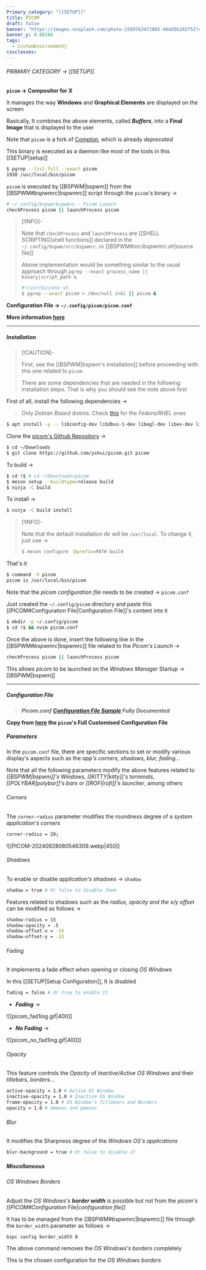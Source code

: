 ```yaml
---
Primary_category: "[[SETUP]]"
title: PICOM
draft: false
banner: "https://images.unsplash.com/photo-1589763472885-46dd5b282f52?q=80&w=1748&auto=format&fit=crop&ixlib=rb-4.0.3&ixid=M3wxMjA3fDB8MHxwaG90by1wYWdlfHx8fGVufDB8fHx8fA%3D%3D"
banner_y: 0.88286
tags:
  - CustomEnvironment🦜
cssclasses:
---
```


###### PRIMARY CATEGORY → [[SETUP]]

**`picom` → Compositor for X**

It manages the way **Windows** and **Graphical Elements** are displayed on the screen

Basically, It combines the above elements, called _**Buffers**_, into a **Final Image** that is displayed to the user

Note that `picom` is a fork of [Compton](https://github.com/yshui/picom/blob/next/History.md), which is already _deprecated_

This binary is executed as a daemon like most of the tools in this [[SETUP|setup]]

```bash
$ pgrep --list-full --exact picom
1930 /usr/local/bin/picom
```

`picom` is executed by [[BSPWM|bspwm]] from the [[BSPWM#*bspwmrc*|bspwmrc]] script through the `picom`'s binary →

```bash
# ~/.config/bspwm/bspwmrc - Picom Launch
checkProcess picom || launchProcess picom
```

> [!INFO]-
>
> Note that `checkProcess` and `launchProcess` are [[SHELL SCRIPTING|shell functions]] declared in the `~/.config/bspwm/src/bspwmrc.sh` [[BSPWM#*src/bspwmrc.sh*|source file]]
>
> Above implementation would be something similar to the usual approach through `pgrep --exact process_name || binary|script_path &` 
>
> ```bash
> #!/usr/bin/env sh
> $ pgrep --exact picom > /dev/null 2>&1 || picom &
> ```

**Configuration File → `~/.config/picom/picom.conf`**

**More information [here](https://github.com/yshui/picom)**

---

##### Installation

> [!CAUTION]-
>
> First, see the [[BSPWM|bspwm's installation]] before proceeding with this one related to `picom`
>
> There are some dependencies that are needed in the following installation steps. That is why  you should see the note above first
>

First of all, install the following dependencies →

> Only _Debian Based_ distros. Check [this](https://github.com/yshui/picom#dependencies) for the _Fedora/RHEL_ ones

```bash
$ apt install -y -- libconfig-dev libdbus-1-dev libegl-dev libev-dev libgl-dev libepoxy-dev libpcre2-dev libpixman-1-dev libx11-xcb-dev libxcb1-dev libxcb-composite0-dev libxcb-damage0-dev libxcb-glx0-dev libxcb-image0-dev libxcb-present-dev libxcb-randr0-dev libxcb-render0-dev libxcb-render-util0-dev libxcb-shape0-dev libxcb-util-dev libxcb-xfixes0-dev meson ninja-build uthash-dev
```

Clone the [picom's Github Repository](https://github.com/yshui/picom) →

```bash
$ cd ~/Downloads
$ git clone https://github.com/yshui/picom.git picom
```

To build →

```bash
$ cd !$ # cd ~/Downloads/picom
$ meson setup --buildtype=release build
$ ninja -C build
```

To install →

```bash
$ ninja -C build install
```

> [!INFO]-
>
> Note that the default installation dir will be `/usr/local`. To change it, just use →
>
> ```bash
> $ meson configure -Dprefix=PATH build
> ```
>

That's it

```bash
$ command -V picom
picom is /usr/local/bin/picom
```

Note that the _picom configuration file_ needs to be created → `picom.conf`

Just created the `~/.config/picom` directory and paste this [[PICOM#Configuration File|Configuration File]]'s content into it

```bash
$ mkdir -p ~/.config/picom
$ cd !$ && nvim picom.conf
```

Once the above is done, insert the following line in the [[BSPWM#*bspwmrc*|bspwmrc]] file related to the _Picom's Launch_ →

```bash
checkProcess picom || launchProcess picom
```

This allows _picom_ to be launched on the _Windows Manager_ Startup → [[BSPWM|bspwm]]

---

##### Configuration File

> ***_Picom.conf_ [Configuration File Sample](https://github.com/yshui/picom/blob/next/picom.sample.conf) Fully Documented***

**Copy from [here](https://github.com/4l3xBB/Env-Setup/blob/main/picom/picom.conf) the `picom`'s Full Customised Configuration File**

##### Parameters

In the `picom.conf` file, there are specific sections to set or modify various display's aspects such as the _app's corners, shadows, blur, fading..._

Note that all the following parameters modify the above features related to _[[BSPWM|bspwm]]'s Windows_, _[[KITTY|kitty]]'s terminals_, _[[POLYBAR|polybar]]'s bars_ or _[[ROFI|rofi]]'s launcher_, among others 

###### Corners

The `corner-radius` parameter modifies the roundness degree of a _system application's corners_

```bash
corner-radius = 20;
```

![[PICOM-20240928080546309.webp|450]]

###### Shadows

To enable or disable _application's shadows_ → `shadow`

```bash
shadow = true # Or false to disable them
```

Features related to shadows such as the _radius, opacity and the x/y offset_ can be modified as follows →

```bash
shadow-radius = 15
shadow-opacity = .5
shadow-offset-x = -15
shadow-offset-y = -15
```

###### Fading

It implements a fade effect when opening or closing _OS Windows_

In this [[SETUP|Setup Configuration]], It is disabled

```bash
fading = false # Or true to enable it
```

- **_Fading_** →

![[picom_fad1ing.gif|400]]

- **_No Fading_** →

![[picom_no_fad1ing.gif|400]]

###### Opacity

This feature controls the _Opacity_ of _Inactive/Active OS Windows_ and their _titlebars, borders..._

```bash
active-opacity = 1.0 # Active OS Window
inactive-opacity = 1.0 # Inactive OS Window
frame-opacity = 1.0 # OS Window's Titlebars and Borders
opacity = 1.0 # dmenus and pmenus
```

###### Blur

It modifies the Sharpness degree of the _Windows OS's applications_

```bash
blur-background = true # Or false to disable it
```

##### Miscellaneous

###### OS Windows Borders

Adjust the _OS Windows's **border width**_ is possible but not from the _picom's [[PICOM#Configuration File|configuration file]]_

It has to be managed from the [[BSPWM#*bspwmrc*|bspwmrc]] file through the `border_width` parameter as follows →

```bash
bspc config border_width 0
```

The above command removes the _OS Windows's borders_ completely

This is the chosen configuration for the _OS Windows borders_